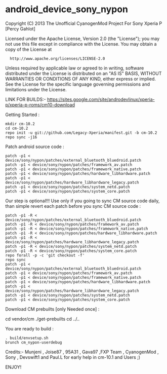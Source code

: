 android_device_sony_nypon
=========================


Copyright (C) 2013 The Unofficial CyanogenMod Project For Sony Xperia P [Percy Gahlot]

Licensed under the Apache License, Version 2.0 (the "License");
you may not use this file except in compliance with the License.
You may obtain a copy of the License at

      http://www.apache.org/licenses/LICENSE-2.0

Unless required by applicable law or agreed to in writing, software
distributed under the License is distributed on an "AS IS" BASIS,
WITHOUT WARRANTIES OR CONDITIONS OF ANY KIND, either express or implied.
See the License for the specific language governing permissions and
limitations under the License.


LINK FOR BUILDS:- https://sites.google.com/site/androdevlinux/xperia-p/xperia-p-roms/cm10-download

Getting Started :

    mkdir cm-10.2
    cd cm-10.2
    repo init -u git://github.com/Legacy-Xperia/manifest.git -b cm-10.2
    repo sync -j16



Patch android source code :

    patch -p1 < device/sony/nypon/patches/external_bluetooth_bluedroid.patch
    patch -p1 < device/sony/nypon/patches/framework_av.patch
    patch -p1 < device/sony/nypon/patches/framework_native.patch
    patch -p1 < device/sony/nypon/patches/hardware_libhardware.patch
    patch -p1 < device/sony/nypon/patches/hardware_libhardware_legacy.patch
    patch -p1 < device/sony/nypon/patches/system_netd.patch
    patch -p1 < device/sony/nypon/patches/system_core.patch

Our step is optional!!! Use only if you going to sync CM source code daily, than simple revert each patch before you sync CM source code :

    patch -p1 -R < device/sony/nypon/patches/external_bluetooth_bluedroid.patch
    patch -p1 -R < device/sony/nypon/patches/framework_av.patch
    patch -p1 -R < device/sony/nypon/patches/framework_native.patch
    patch -p1 -R < device/sony/nypon/patches/hardware_libhardware.patch
    patch -p1 -R < device/sony/nypon/patches/hardware_libhardware_legacy.patch
    patch -p1 -R < device/sony/nypon/patches/system_netd.patch
    patch -p1 -R < device/sony/nypon/patches/system_core.patch
    repo forall -p -c 'git checkout -f'
    repo sync
    patch -p1 < device/sony/nypon/patches/external_bluetooth_bluedroid.patch
    patch -p1 < device/sony/nypon/patches/framework_av.patch
    patch -p1 < device/sony/nypon/patches/framework_native.patch
    patch -p1 < device/sony/nypon/patches/hardware_libhardware.patch
    patch -p1 < device/sony/nypon/patches/hardware_libhardware_legacy.patch
    patch -p1 < device/sony/nypon/patches/system_netd.patch
    patch -p1 < device/sony/nypon/patches/system_core.patch

Download CM prebuilts [only Needed once] :

   cd vendor/cm
   ./get-prebuilts
   cd ../..

You are ready to build :

    . build/envsetup.sh
    brunch cm_nypon-userdebug

Credits:- Munjeni , Joise87 , 95A31 , Gava97 ,FXP Team , CyanogenMod , Sony , Devswift1 and Paul.L for early help in cm-10.1 and Users ;)


ENJOY! 

